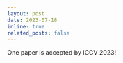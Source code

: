 ```yaml
---
layout: post
date: 2023-07-18
inline: true
related_posts: false
---
```


One paper is accepted by ICCV 2023!